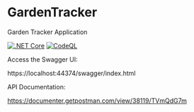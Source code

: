 # GardenTracker
Garden Tracker Application

[![.NET Core](https://github.com/craigspaterson/MMOGardenTracker/actions/workflows/dotnet-core.yml/badge.svg)](https://github.com/craigspaterson/MMOGardenTracker/actions/workflows/dotnet-core.yml)
[![CodeQL](https://github.com/craigspaterson/MMOGardenTracker/actions/workflows/codeql-analysis.yml/badge.svg)](https://github.com/craigspaterson/MMOGardenTracker/actions/workflows/codeql-analysis.yml)

<!--- ![Your Repository’s Stats](https://github-readme-stats.vercel.app/api?username=craigspaterson&show_icons=true) --->

Access the Swagger UI:

https://localhost:44374/swagger/index.html

API Documentation:

https://documenter.getpostman.com/view/38119/TVmQdG7m


